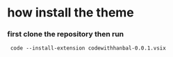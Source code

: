 # how install the theme
### first clone the repository then run

```
 code --install-extension codewithhanbal-0.0.1.vsix
```
